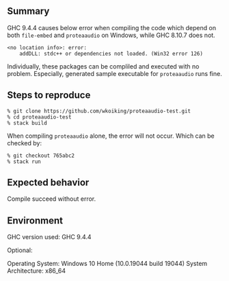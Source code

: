 ﻿## Summary

GHC 9.4.4 causes below error when compiling the code which depend on 
both `file-embed` and `proteaaudio` on Windows, while GHC 8.10.7 does not.

~~~
<no location info>: error:
    addDLL: stdc++ or dependencies not loaded. (Win32 error 126)
~~~

Individually, these packages can be compliled and executed with no problem.
Especially, generated sample executable for `proteaaudio` runs fine.

## Steps to reproduce

~~~
% git clone https://github.com/wkoiking/proteaaudio-test.git
% cd proteaaudio-test
% stack build
~~~

When compiling `proteaaudio` alone, the error will not occur.
Which can be checked by:

~~~
% git checkout 765abc2
% stack run
~~~

## Expected behavior

Compile succeed without error.

## Environment

GHC version used: GHC 9.4.4

Optional:

Operating System: Windows 10 Home (10.0.19044 build 19044)
System Architecture: x86_64
